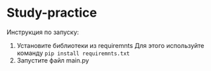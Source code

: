# Study-practice

Инструкция по запуску:
1) Установите библиотеки из requiremnts
   Для этого используйте команду `pip install requiremnts.txt`
3) Запустите файл main.py
